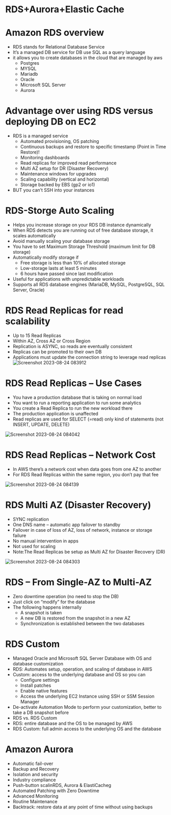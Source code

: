 # RDS+Aurora+Elastic Cache

# Amazon RDS overview

- RDS stands for Relational Database Service
- It’s a managed DB service for DB use SQL as a query language
- it allows you to create databases in the cloud that are managed by aws
    - Postgres
    - MYSQL
    - Mariadb
    - Oracle
    - Microsoft SQL Server
    - Aurora

 

# Advantage over using RDS versus deploying DB on EC2

 

- RDS is a managed service
    - Automated provisioning, OS patching
    - Continuous backups and restore to specific timestamp (Point in Time Restore)!
    - Monitoring dashboards
    - Read replicas for improved read performance
    - Multi AZ setup for DR (Disaster Recovery)
    - Maintenance windows for upgrades
    - Scaling capability (vertical and horizontal)
    - Storage backed by EBS (gp2 or io1)
- BUT you can’t SSH into your instances

 

# RDS-Storge Auto Scaling

- Helps you increase storage on your RDS DB instance
dynamically
- When RDS detects you are running out of free database
storage, it scales automatically
- Avoid manually scaling your database storage
- You have to set Maximum Storage Threshold (maximum limit for DB storage)
- Automatically modify storage if
    - Free storage is less than 10% of allocated storage
    - Low-storage lasts at least 5 minutes
    - 6 hours have passed since last modification
- Useful for applications with unpredictable workloads
- Supports all RDS database engines (MariaDB, MySQL,
PostgreSQL, SQL Server, Oracle)

# RDS Read Replicas for read scalability

- Up to 15 Read Replicas
- Within AZ, Cross AZ or
Cross Region
- Replication is ASYNC,
so reads are eventually
consistent
- Replicas can be
promoted to their own
DB
- Applications must
update the connection
string to leverage read
replicas
![Screenshot 2023-08-24 083912](https://github.com/alinedam/Sitech-Internship/assets/108859223/bad004b2-04a7-43aa-9fb8-42eb99476fd2)



# RDS Read Replicas – Use Cases

- You have a production database
that is taking on normal load
- You want to run a reporting
application to run some analytics
- You create a Read Replica to run
the new workload there
- The production application is
unaffected
- Read replicas are used for SELECT
(=read) only kind of statements
(not INSERT, UPDATE, DELETE)

![Screenshot 2023-08-24 084042](https://github.com/alinedam/Sitech-Internship/assets/108859223/2bd99f92-d246-4115-b174-a36d9d9a1021)


# RDS Read Replicas – Network Cost

- In AWS there’s a network cost when data goes from one AZ to another
- For RDS Read Replicas within the same region, you don’t pay that fee

![Screenshot 2023-08-24 084139](https://github.com/alinedam/Sitech-Internship/assets/108859223/10f5e1d1-e226-4019-8f43-c30a3445bea7)


# RDS Multi AZ (Disaster Recovery)

- SYNC replication
- One DNS name – automatic app
failover to standby
- Failover in case of loss of AZ, loss of
network, instance or storage failure
- No manual intervention in apps
- Not used for scaling
- Note:The Read Replicas be setup as
Multi AZ for Disaster Recovery (DR)

![Screenshot 2023-08-24 084303](https://github.com/alinedam/Sitech-Internship/assets/108859223/e55e14b5-ffe2-4b27-be34-b4dedfff277a)



# RDS – From Single-AZ to Multi-AZ

- Zero downtime operation (no
need to stop the DB)
- Just click on “modify” for the
database
- The following happens internally
    - A snapshot is taken
    - A new DB is restored from the
    snapshot in a new AZ
    - Synchronization is established
    between the two databases

# RDS Custom

- Managed Oracle and Microsoft SQL Server Database with OS
and database customization
- RDS: Automates setup, operation, and scaling of database in AWS
- Custom: access to the underlying database and OS so you can
    - Configure settings
    - Install patches
    - Enable native features
    - Access the underlying EC2 Instance using SSH or SSM Session Manager
- De-activate Automation Mode to perform your customization, better to take a DB snapshot before
- RDS vs. RDS Custom
- RDS: entire database and the OS to be managed by AWS
- RDS Custom: full admin access to the underlying OS and the database

# Amazon Aurora

- Automatic fail-over
- Backup and Recovery
- Isolation and security
- Industry compliance
- Push-button scalinRDS, Aurora & ElastiCacheg
- Automated Patching with Zero Downtime
- Advanced Monitoring
- Routine Maintenance
- Backtrack: restore data at any point of time without using backups
